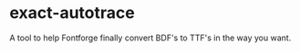 exact-autotrace
===============

A tool to help Fontforge finally convert BDF's to TTF's in the way you want.
